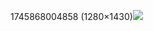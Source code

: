 1745868004858 (1280×1430)![](https://media.licdn.com/dms/image/v2/D5622AQHkyXuoxKGHUw/feedshare-shrink_1280/B56ZZ915vQHsAk-/0/1745868004858?e=1749081600&v=beta&t=L940kWC8b2sbre_4Q6_73aUW7DNNI98GKLFUlPh7Bqo)